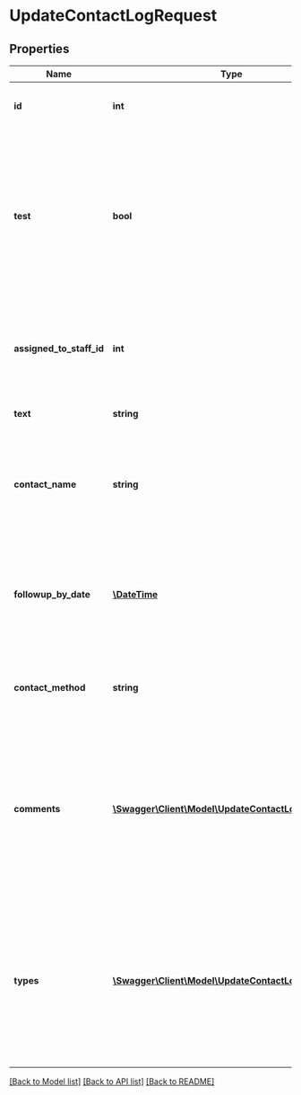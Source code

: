 # UpdateContactLogRequest

## Properties
Name | Type | Description | Notes
------------ | ------------- | ------------- | -------------
**id** | **int** | The ID of the contact log being updated. | [optional] 
**test** | **bool** | When &#x60;true&#x60;, indicates that this is a test request and no data is inserted into the subscriber’s database.&lt;br /&gt;  When &#x60;false&#x60;, the database is updated. | [optional] 
**assigned_to_staff_id** | **int** | The ID of the staff member to whom the contact log is now being assigned. | [optional] 
**text** | **string** | The contact log’s new text. | [optional] 
**contact_name** | **string** | The name of the new person to be contacted by the assigned staff member. | [optional] 
**followup_by_date** | [**\DateTime**](\DateTime.md) | The new date by which the assigned staff member should complete this contact log. | [optional] 
**contact_method** | **string** | The new method by which the client wants to be contacted. | [optional] 
**comments** | [**\Swagger\Client\Model\UpdateContactLogComment[]**](UpdateContactLogComment.md) | Contains information about the comments being updated or added to the contact log. Comments that have an ID of &#x60;0&#x60; are added to the contact log. | [optional] 
**types** | [**\Swagger\Client\Model\UpdateContactLogType[]**](UpdateContactLogType.md) | Contains information about the contact logs types being assigned to the contact log, in addition to the contact log types that are already assigned. | [optional] 

[[Back to Model list]](../README.md#documentation-for-models) [[Back to API list]](../README.md#documentation-for-api-endpoints) [[Back to README]](../README.md)


